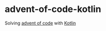 # advent-of-code-kotlin
Solving [advent of code](http://adventofcode.com/) with [Kotlin](https://kotlinlang.org/)
